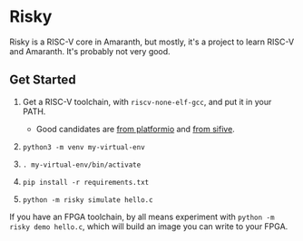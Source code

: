 Risky
=====

Risky is a RISC-V core in Amaranth, but mostly, it's a project to
learn RISC-V and Amaranth. It's probably not very good.

Get Started
-----------

 1. Get a RISC-V toolchain, with `riscv-none-elf-gcc`, and put it in
    your PATH.
     * Good candidates are [from platformio][platformio] and [from
    sifive][sifive].

    [platformio]: https://registry.platformio.org/tools/platformio/toolchain-riscv
    [sifive]: https://github.com/sifive/freedom-tools/releases

 2. `python3 -m venv my-virtual-env`
 3. `. my-virtual-env/bin/activate`
 4. `pip install -r requirements.txt`
 5. `python -m risky simulate hello.c`

If you have an FPGA toolchain, by all means experiment with `python -m
risky demo hello.c`, which will build an image you can write to your
FPGA.
